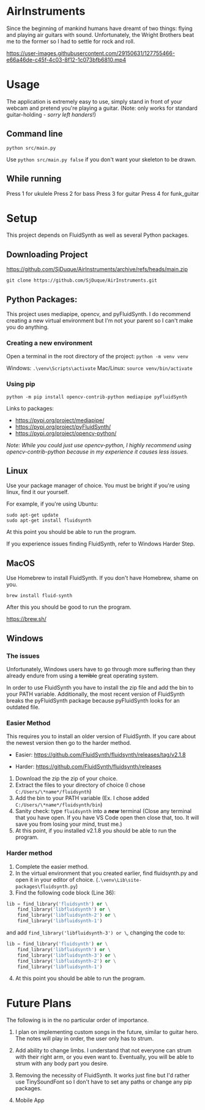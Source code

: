 ﻿# AirInstruments

Since the beginning of mankind humans have dreamt of two things: flying and playing air guitars with sound. Unfortunately, the Wright Brothers beat me to the former so I had to settle for rock and roll. 

https://user-images.githubusercontent.com/29150631/127755466-e66a46de-c45f-4c03-8f12-1c073bfb6810.mp4

# Usage
The application is extremely easy to use, simply stand in front of your webcam and pretend you're playing a guitar. (Note: only works for standard guitar-holding - *sorry left handers*!) 

## Command line
`python src/main.py`

Use `python src/main.py false` if you don't want your skeleton to be drawn.

## While running

Press 1 for ukulele
Press 2 for bass
Press 3 for guitar
Press 4 for funk_guitar

# Setup

This project depends on FluidSynth as well as several Python packages.

## Downloading Project

https://github.com/SjDuque/AirInstruments/archive/refs/heads/main.zip

`git clone https://github.com/SjDuque/AirInstruments.git`

## Python Packages:

This project uses mediapipe, opencv, and pyFluidSynth. I do recommend creating a new virtual environment but I'm not your parent so I can't make you do anything.

### Creating a new environment
Open a terminal in the root directory of the project:
`python -m venv venv`

Windows: `.\venv\Scripts\activate`
Mac/Linux: `source venv/bin/activate`


### Using pip

`python -m pip install opencv-contrib-python mediapipe pyFluidSynth`

Links to packages:
* https://pypi.org/project/mediapipe/
* https://pypi.org/project/pyFluidSynth/
* https://pypi.org/project/opencv-python/

*Note: While you could just use opencv-python, I highly recommend using opencv-contrib-python because in my experience it causes less issues.*

## Linux

Use your package manager of choice. You must be bright if you're using linux, find it our yourself.

For example, if you're using Ubuntu:

```
sudo apt-get update
sudo apt-get install fluidsynth
```

At this point you should be able to run the program.

If you experience issues finding FluidSynth, refer to Windows Harder Step. 

## MacOS

Use Homebrew to install FluidSynth. If you don't have Homebrew, shame on you.

`brew install fluid-synth`

After this you should be good to run the program.

https://brew.sh/

## Windows

### The issues

Unfortunately, Windows users have to go through more suffering than they already endure from using a ~~terrible~~ great operating system.

In order to use FluidSynth you have to install the zip file and add the bin to your PATH variable. Additionally, the most recent version of FluidSynth breaks the pyFluidSynth package because pyFluidSynth looks for an outdated file.

### Easier Method

This requires you to install an older version of FluidSynth. If you care about the newest version then go to the harder method. 

* Easier: https://github.com/FluidSynth/fluidsynth/releases/tag/v2.1.8

* Harder: https://github.com/FluidSynth/fluidsynth/releases 

1. Download the zip the zip of your choice.
2. Extract the files to your directory of choice (I chose `C:/Users/\*name*/fluidsynth`)
3. Add the bin to your PATH variable (Ex. I chose added `C:/Users/\*name*/fluidsynth/bin`)
4. Sanity check: type `fluidsynth` into a ***new***  terminal (Close any terminal that you have open. If you have VS Code open then close that, too. It will save you from losing your mind, trust me.)
5. At this point, if you installed v2.1.8 you should be able to run the program.

### Harder method

1. Complete the easier method.
2. In the virtual environment that you created earlier, find fluidsynth.py and open it in your editor of choice. (`.\venv\Lib\site-packages\fluidsynth.py`)
3. Find the following code block (Line 36):
```python
lib = find_library('fluidsynth') or \
    find_library('libfluidsynth') or \
    find_library('libfluidsynth-2') or \
    find_library('libfluidsynth-1')
```
and add `find_library('libfluidsynth-3') or \`, changing the code to:
```python
lib = find_library('fluidsynth') or \
    find_library('libfluidsynth') or \
    find_library('libfluidsynth-3') or \
    find_library('libfluidsynth-2') or \
    find_library('libfluidsynth-1')
```
4. At this point you should be able to run the program.

# Future Plans

The following is in the no particular order of importance.

1. I plan on implementing custom songs in the future, similar to guitar hero. The notes will play in order, the user only has to strum.

2. Add ability to change limbs. I understand that not everyone can strum with their right arm, or you even want to. Eventually, you will be able to strum with any body part you desire. 

3. Removing the necessity of FluidSynth. It works just fine but I'd rather use TinySoundFont so I don't have to set any paths or change any pip packages.

4. Mobile App